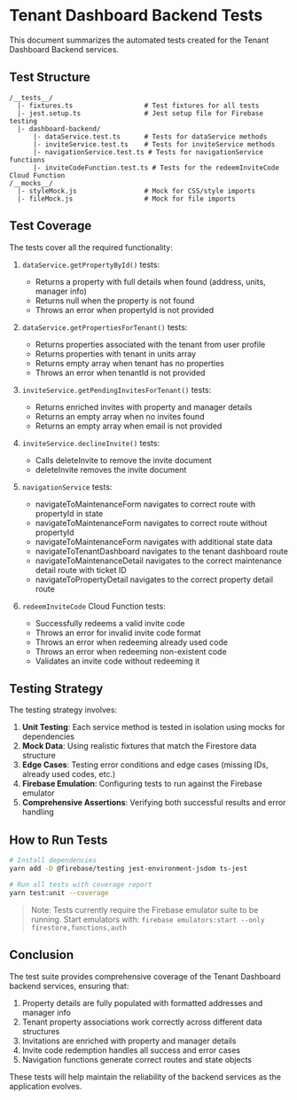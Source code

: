 # Tenant Dashboard Backend Tests

This document summarizes the automated tests created for the Tenant Dashboard Backend services.

## Test Structure

```
/__tests__/
  |- fixtures.ts                  # Test fixtures for all tests
  |- jest.setup.ts                # Jest setup file for Firebase testing
  |- dashboard-backend/
      |- dataService.test.ts      # Tests for dataService methods
      |- inviteService.test.ts    # Tests for inviteService methods
      |- navigationService.test.ts # Tests for navigationService functions
      |- inviteCodeFunction.test.ts # Tests for the redeemInviteCode Cloud Function
/__mocks__/
  |- styleMock.js                 # Mock for CSS/style imports
  |- fileMock.js                  # Mock for file imports
```

## Test Coverage

The tests cover all the required functionality:

1. `dataService.getPropertyById()` tests:
   - Returns a property with full details when found (address, units, manager info)
   - Returns null when the property is not found
   - Throws an error when propertyId is not provided

2. `dataService.getPropertiesForTenant()` tests:
   - Returns properties associated with the tenant from user profile
   - Returns properties with tenant in units array
   - Returns empty array when tenant has no properties
   - Throws an error when tenantId is not provided

3. `inviteService.getPendingInvitesForTenant()` tests:
   - Returns enriched invites with property and manager details
   - Returns an empty array when no invites found
   - Returns an empty array when email is not provided

4. `inviteService.declineInvite()` tests:
   - Calls deleteInvite to remove the invite document
   - deleteInvite removes the invite document

5. `navigationService` tests:
   - navigateToMaintenanceForm navigates to correct route with propertyId in state
   - navigateToMaintenanceForm navigates to correct route without propertyId
   - navigateToMaintenanceForm navigates with additional state data
   - navigateToTenantDashboard navigates to the tenant dashboard route
   - navigateToMaintenanceDetail navigates to the correct maintenance detail route with ticket ID
   - navigateToPropertyDetail navigates to the correct property detail route

6. `redeemInviteCode` Cloud Function tests:
   - Successfully redeems a valid invite code
   - Throws an error for invalid invite code format
   - Throws an error when redeeming already used code
   - Throws an error when redeeming non-existent code
   - Validates an invite code without redeeming it

## Testing Strategy

The testing strategy involves:

1. **Unit Testing**: Each service method is tested in isolation using mocks for dependencies
2. **Mock Data**: Using realistic fixtures that match the Firestore data structure
3. **Edge Cases**: Testing error conditions and edge cases (missing IDs, already used codes, etc.)
4. **Firebase Emulation**: Configuring tests to run against the Firebase emulator
5. **Comprehensive Assertions**: Verifying both successful results and error handling

## How to Run Tests

```bash
# Install dependencies
yarn add -D @firebase/testing jest-environment-jsdom ts-jest

# Run all tests with coverage report
yarn test:unit --coverage
```

> Note: Tests currently require the Firebase emulator suite to be running.
> Start emulators with: `firebase emulators:start --only firestore,functions,auth`

## Conclusion

The test suite provides comprehensive coverage of the Tenant Dashboard backend services, ensuring that:

1. Property details are fully populated with formatted addresses and manager info
2. Tenant property associations work correctly across different data structures
3. Invitations are enriched with property and manager details
4. Invite code redemption handles all success and error cases
5. Navigation functions generate correct routes and state objects

These tests will help maintain the reliability of the backend services as the application evolves. 